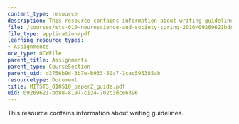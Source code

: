 ```yaml
---
content_type: resource
description: This resource contains information about writing guidelines.
file: /courses/sts-010-neuroscience-and-society-spring-2010/09269621bd888197c124702c3dce6396_MITSTS_010S10_paper2_guide.pdf
file_type: application/pdf
learning_resource_types:
- Assignments
ocw_type: OCWFile
parent_title: Assignments
parent_type: CourseSection
parent_uid: d3756b9d-3b7e-b933-50a7-1cac595385ab
resourcetype: Document
title: MITSTS_010S10_paper2_guide.pdf
uid: 09269621-bd88-8197-c124-702c3dce6396
---
```

This resource contains information about writing guidelines.

